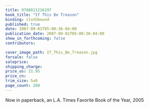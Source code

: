 ```yaml
---
title: 9780811216197
book_title: "If This Be Treason"
binding: clothbound
published: true
date: 2007-09-01T05:00:36-04:00
publication_date: 2007-09-01T05:00:36-04:00
show_in_forthcoming: false
contributors:

cover_image_path: If_This_Be_Treason.jpg
forsale: false
saleprice:
shipping_charge:
price_us: 21.95
price_cn:
trim_size: 5x8
page_count: 208
---
```

Now in paperback, an L.A. Times Favorite Book of the Year, 2005

